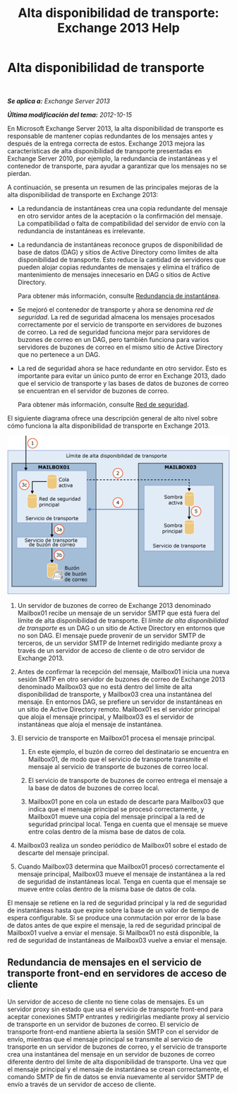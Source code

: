 ﻿---
title: 'Alta disponibilidad de transporte: Exchange 2013 Help'
TOCTitle: Alta disponibilidad de transporte
ms:assetid: e9ec6d05-f441-4cca-8592-8f7469948299
ms:mtpsurl: https://technet.microsoft.com/es-es/library/JJ657506(v=EXCHG.150)
ms:contentKeyID: 49895991
ms.date: 04/23/2018
mtps_version: v=EXCHG.150
ms.translationtype: HT
---

# Alta disponibilidad de transporte

 

_**Se aplica a:** Exchange Server 2013_

_**Última modificación del tema:** 2012-10-15_

En Microsoft Exchange Server 2013, la alta disponibilidad de transporte es responsable de mantener copias redundantes de los mensajes antes y después de la entrega correcta de estos. Exchange 2013 mejora las características de alta disponibilidad de transporte presentadas en Exchange Server 2010, por ejemplo, la redundancia de instantáneas y el contenedor de transporte, para ayudar a garantizar que los mensajes no se pierdan.

A continuación, se presenta un resumen de las principales mejoras de la alta disponibilidad de transporte en Exchange 2013:

  - La redundancia de instantáneas crea una copia redundante del mensaje en otro servidor antes de la aceptación o la confirmación del mensaje. La compatibilidad o falta de compatibilidad del servidor de envío con la redundancia de instantáneas es irrelevante.

  - La redundancia de instantáneas reconoce grupos de disponibilidad de base de datos (DAG) y sitios de Active Directory como límites de alta disponibilidad de transporte. Esto reduce la cantidad de servidores que pueden alojar copias redundantes de mensajes y elimina el tráfico de mantenimiento de mensajes innecesario en DAG o sitios de Active Directory.
    
    Para obtener más información, consulte [Redundancia de instantánea](shadow-redundancy-exchange-2013-help.md).

  - Se mejoró el contenedor de transporte y ahora se denomina *red de seguridad*. La red de seguridad almacena los mensajes procesados correctamente por el servicio de transporte en servidores de buzones de correo. La red de seguridad funciona mejor para servidores de buzones de correo en un DAG, pero también funciona para varios servidores de buzones de correo en el mismo sitio de Active Directory que no pertenece a un DAG.

  - La red de seguridad ahora se hace redundante en otro servidor. Esto es importante para evitar un único punto de error en Exchange 2013, dado que el servicio de transporte y las bases de datos de buzones de correo se encuentran en el servidor de buzones de correo.
    
    Para obtener más información, consulte [Red de seguridad](safety-net-exchange-2013-help.md).

El siguiente diagrama ofrece una descripción general de alto nivel sobre cómo funciona la alta disponibilidad de transporte en Exchange 2013.

![Información general sobre alta disponibilidad de transporte](images/JJ657506.88f2284d-8afe-4c8f-94a6-cd4c097a55d8(EXCHG.150).gif "Información general sobre alta disponibilidad de transporte")

1.  Un servidor de buzones de correo de Exchange 2013 denominado Mailbox01 recibe un mensaje de un servidor SMTP que está fuera del límite de alta disponibilidad de transporte. El *límite de alta disponibilidad de transporte* es un DAG o un sitio de Active Directory en entornos que no son DAG. El mensaje puede provenir de un servidor SMTP de terceros, de un servidor SMTP de Internet redirigido mediante proxy a través de un servidor de acceso de cliente o de otro servidor de Exchange 2013.

2.  Antes de confirmar la recepción del mensaje, Mailbox01 inicia una nueva sesión SMTP en otro servidor de buzones de correo de Exchange 2013 denominado Mailbox03 que no está dentro del límite de alta disponibilidad de transporte, y Mailbox03 crea una instantánea del mensaje. En entornos DAG, se prefiere un servidor de instantáneas en un sitio de Active Directory remoto. Mailbox01 es el servidor principal que aloja el mensaje principal, y Mailbox03 es el servidor de instantáneas que aloja el mensaje de instantánea.

3.  El servicio de transporte en Mailbox01 procesa el mensaje principal.
    
    1.  En este ejemplo, el buzón de correo del destinatario se encuentra en Mailbox01, de modo que el servicio de transporte transmite el mensaje al servicio de transporte de buzones de correo local.
    
    2.  El servicio de transporte de buzones de correo entrega el mensaje a la base de datos de buzones de correo local.
    
    3.  Mailbox01 pone en cola un estado de descarte para Mailbox03 que indica que el mensaje principal se procesó correctamente, y Mailbox01 mueve una copia del mensaje principal a la red de seguridad principal local. Tenga en cuenta que el mensaje se mueve entre colas dentro de la misma base de datos de cola.

4.  Mailbox03 realiza un sondeo periódico de Mailbox01 sobre el estado de descarte del mensaje principal.

5.  Cuando Mailbox03 determina que Mailbox01 procesó correctamente el mensaje principal, Mailbox03 mueve el mensaje de instantánea a la red de seguridad de instantáneas local. Tenga en cuenta que el mensaje se mueve entre colas dentro de la misma base de datos de cola.

El mensaje se retiene en la red de seguridad principal y la red de seguridad de instantáneas hasta que expire sobre la base de un valor de tiempo de espera configurable. Si se produce una conmutación por error de la base de datos antes de que expire el mensaje, la red de seguridad principal de Mailbox01 vuelve a enviar el mensaje. Si Mailbox01 no está disponible, la red de seguridad de instantáneas de Mailbox03 vuelve a enviar el mensaje.

## Redundancia de mensajes en el servicio de transporte front-end en servidores de acceso de cliente

Un servidor de acceso de cliente no tiene colas de mensajes. Es un servidor proxy sin estado que usa el servicio de transporte front-end para aceptar conexiones SMTP entrantes y redirigirlas mediante proxy al servicio de transporte en un servidor de buzones de correo. El servicio de transporte front-end mantiene abierta la sesión SMTP con el servidor de envío, mientras que el mensaje principal se transmite al servicio de transporte en un servidor de buzones de correo, y el servicio de transporte crea una instantánea del mensaje en un servidor de buzones de correo diferente dentro del límite de alta disponibilidad de transporte. Una vez que el mensaje principal y el mensaje de instantánea se crean correctamente, el comando SMTP de fin de datos se envía nuevamente al servidor SMTP de envío a través de un servidor de acceso de cliente.


